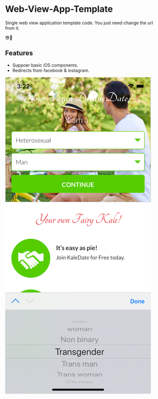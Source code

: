 # Web-View-App-Template
Single web view application template code. You just need change the url from it.

😎📱
## Features
- Suppoer basic iOS components.
- Redirects from facebook & instagram.

![alt text](https://github.com/iOSApplication/Web-View-App-Template/blob/master/Simulator%20Screen%20Shot%20-%20iPhone%20X%20-%202018-10-26%20at%2015.22.53.png)
